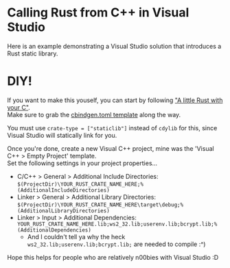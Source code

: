 # Calling Rust from C++ in Visual Studio
Here is an example demonstrating a Visual Studio solution that introduces a Rust static library.

# DIY!
If you want to make this youself, you can start by following ["A little Rust with your C"](https://docs.rust-embedded.org/book/interoperability/rust-with-c.html).\
Make sure to grab the [cbindgen.toml template](https://github.com/eqrion/cbindgen/blob/master/template.toml) along the way.

You must use `crate-type = ["staticlib"]` instead of `cdylib` for this, since Visual Studio will statically link for you.

Once you're done, create a new Visual C++ project, mine was the 'Visual C++ > Empty Project' template.\
Set the following settings in your project properties...

- C/C++ > General > Additional Include Directories: `$(ProjectDir)\YOUR_RUST_CRATE_NAME_HERE;%(AdditionalIncludeDirectories)`
- Linker > General > Additional Library Directories: `$(ProjectDir)\YOUR_RUST_CRATE_NAME_HERE\target\debug;%(AdditionalLibraryDirectories)`
- Linker > Input > Additional Dependencies: `YOUR_RUST_CRATE_NAME_HERE.lib;ws2_32.lib;userenv.lib;bcrypt.lib;%(AdditionalDependencies)` 
    * And I couldn't tell ya why the heck `ws2_32.lib;userenv.lib;bcrypt.lib;` are needed to compile :^)
    
Hope this helps for people who are relatively n00bies with Visual Studio :D 


